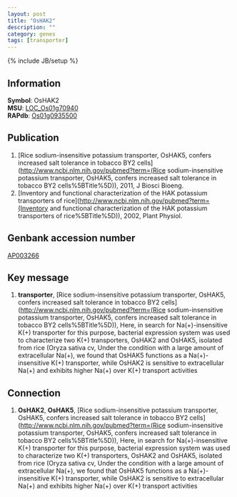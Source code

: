 ```yaml
---
layout: post
title: "OsHAK2"
description: ""
category: genes
tags: [transporter]
---
```

{% include JB/setup %}

## Information
__Symbol__: OsHAK2  
__MSU__: [LOC_Os01g70940](http://rice.plantbiology.msu.edu/cgi-bin/ORF_infopage.cgi?orf=LOC_Os01g70940)  
__RAPdb__: [Os01g0935500](http://rapdb.dna.affrc.go.jp/viewer/gbrowse_details/irgsp1?name=Os01g0935500)  

## Publication
1. [Rice sodium-insensitive potassium transporter, OsHAK5, confers increased salt tolerance in tobacco BY2 cells](http://www.ncbi.nlm.nih.gov/pubmed?term=(Rice sodium-insensitive potassium transporter, OsHAK5, confers increased salt tolerance in tobacco BY2 cells%5BTitle%5D)), 2011, J Biosci Bioeng.
2. [Inventory and functional characterization of the HAK potassium transporters of rice](http://www.ncbi.nlm.nih.gov/pubmed?term=(Inventory and functional characterization of the HAK potassium transporters of rice%5BTitle%5D)), 2002, Plant Physiol.

## Genbank accession number
[AP003266](http://www.ncbi.nlm.nih.gov/nuccore/AP003266)

## Key message
1. __transporter__, [Rice sodium-insensitive potassium transporter, OsHAK5, confers increased salt tolerance in tobacco BY2 cells](http://www.ncbi.nlm.nih.gov/pubmed?term=(Rice sodium-insensitive potassium transporter, OsHAK5, confers increased salt tolerance in tobacco BY2 cells%5BTitle%5D)),  Here, in search for Na(+)-insensitive K(+) transporter for this purpose, bacterial expression system was used to characterize two K(+) transporters, OsHAK2 and OsHAK5, isolated from rice (Oryza sativa cv, Under the condition with a large amount of extracellular Na(+), we found that OsHAK5 functions as a Na(+)-insensitive K(+) transporter, while OsHAK2 is sensitive to extracellular Na(+) and exhibits higher Na(+) over K(+) transport activities

## Connection
1. __OsHAK2__, __OsHAK5__, [Rice sodium-insensitive potassium transporter, OsHAK5, confers increased salt tolerance in tobacco BY2 cells](http://www.ncbi.nlm.nih.gov/pubmed?term=(Rice sodium-insensitive potassium transporter, OsHAK5, confers increased salt tolerance in tobacco BY2 cells%5BTitle%5D)),  Here, in search for Na(+)-insensitive K(+) transporter for this purpose, bacterial expression system was used to characterize two K(+) transporters, OsHAK2 and OsHAK5, isolated from rice (Oryza sativa cv, Under the condition with a large amount of extracellular Na(+), we found that OsHAK5 functions as a Na(+)-insensitive K(+) transporter, while OsHAK2 is sensitive to extracellular Na(+) and exhibits higher Na(+) over K(+) transport activities



